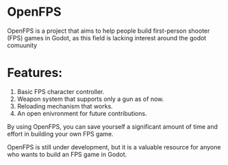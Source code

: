 # OpenFPS
 OpenFPS is a project that aims to help people build first-person shooter (FPS) games in Godot, as this field is lacking interest around the godot comuunity
# Features:
 1. Basic FPS character controller.
 2. Weapon system that supports only a gun as of now.
 3. Reloading mechanism that works.
 4. An open enivronment for future contributions.
 
By using OpenFPS, you can save yourself a significant amount of time and effort in building your own FPS game.

OpenFPS is still under development, but it is a valuable resource for anyone who wants to build an FPS game in Godot.
